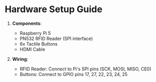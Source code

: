 # Hardware Setup Guide

1. **Components**:
   - Raspberry Pi 5
   - PN532 RFID Reader (SPI interface)
   - 6x Tactile Buttons
   - HDMI Cable

2. **Wiring**:
   - RFID Reader: Connect to Pi's SPI pins (SCK, MOSI, MISO, CE0)
   - Buttons: Connect to GPIO pins 17, 27, 22, 23, 24, 25